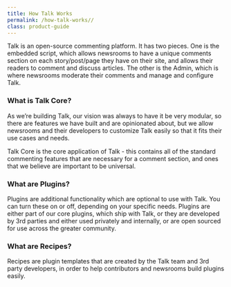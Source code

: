 ```yaml
---
title: How Talk Works
permalink: /how-talk-works//
class: product-guide
---
```


Talk is an open-source commenting platform. It has two pieces. One is the embedded script, which allows newsrooms to have a unique comments section on each story/post/page they have on their site, and allows their readers to comment and discuss articles. The other is the Admin, which is where newsrooms moderate their comments and manage and configure Talk.

### What is Talk Core?

As we’re building Talk, our vision was always to have it be very modular, so there are features we have built and are opinionated about, but we allow newsrooms and their developers to customize Talk easily so that it fits their use cases and needs.

Talk Core is the core application of Talk - this contains all of the standard commenting features that are necessary for a comment section, and ones that we believe are important to be universal.

### What are Plugins?

Plugins are additional functionality which are optional to use with Talk. You can turn these on or off, depending on your specific needs. Plugins are either part of our core plugins, which ship with Talk, or they are developed by 3rd parties and either used privately and internally, or are open sourced for use across the greater community.


### What are Recipes?

Recipes are plugin templates that are created by the Talk team and 3rd party developers, in order to help contributors and newsrooms build plugins easily. 

